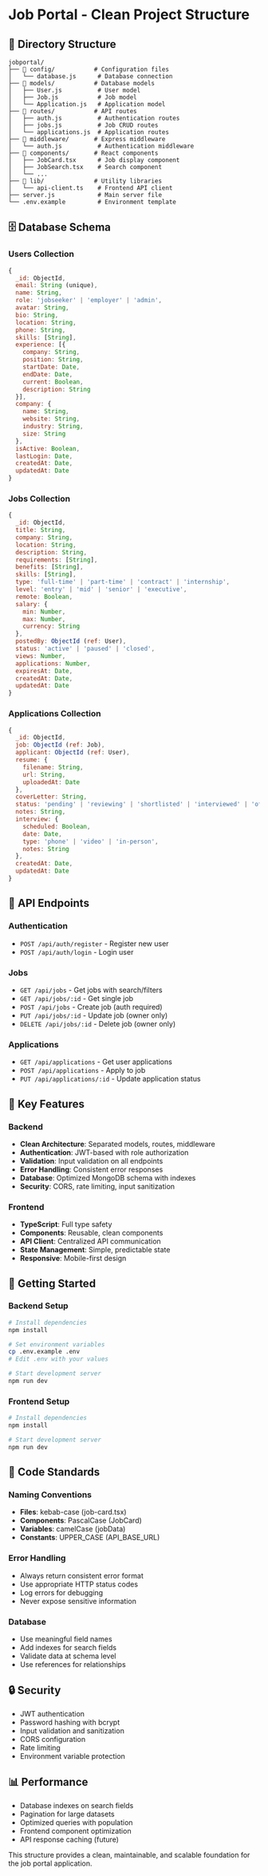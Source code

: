 # Job Portal - Clean Project Structure

## 📁 Directory Structure

```
jobportal/
├── 📁 config/           # Configuration files
│   └── database.js      # Database connection
├── 📁 models/           # Database models
│   ├── User.js          # User model
│   ├── Job.js           # Job model
│   └── Application.js   # Application model
├── 📁 routes/           # API routes
│   ├── auth.js          # Authentication routes
│   ├── jobs.js          # Job CRUD routes
│   └── applications.js  # Application routes
├── 📁 middleware/       # Express middleware
│   └── auth.js          # Authentication middleware
├── 📁 components/       # React components
│   ├── JobCard.tsx      # Job display component
│   ├── JobSearch.tsx    # Search component
│   └── ...
├── 📁 lib/              # Utility libraries
│   └── api-client.ts    # Frontend API client
├── server.js            # Main server file
└── .env.example         # Environment template
```

## 🗄️ Database Schema

### Users Collection
```javascript
{
  _id: ObjectId,
  email: String (unique),
  name: String,
  role: 'jobseeker' | 'employer' | 'admin',
  avatar: String,
  bio: String,
  location: String,
  phone: String,
  skills: [String],
  experience: [{
    company: String,
    position: String,
    startDate: Date,
    endDate: Date,
    current: Boolean,
    description: String
  }],
  company: {
    name: String,
    website: String,
    industry: String,
    size: String
  },
  isActive: Boolean,
  lastLogin: Date,
  createdAt: Date,
  updatedAt: Date
}
```

### Jobs Collection
```javascript
{
  _id: ObjectId,
  title: String,
  company: String,
  location: String,
  description: String,
  requirements: [String],
  benefits: [String],
  skills: [String],
  type: 'full-time' | 'part-time' | 'contract' | 'internship',
  level: 'entry' | 'mid' | 'senior' | 'executive',
  remote: Boolean,
  salary: {
    min: Number,
    max: Number,
    currency: String
  },
  postedBy: ObjectId (ref: User),
  status: 'active' | 'paused' | 'closed',
  views: Number,
  applications: Number,
  expiresAt: Date,
  createdAt: Date,
  updatedAt: Date
}
```

### Applications Collection
```javascript
{
  _id: ObjectId,
  job: ObjectId (ref: Job),
  applicant: ObjectId (ref: User),
  resume: {
    filename: String,
    url: String,
    uploadedAt: Date
  },
  coverLetter: String,
  status: 'pending' | 'reviewing' | 'shortlisted' | 'interviewed' | 'offered' | 'rejected' | 'withdrawn',
  notes: String,
  interview: {
    scheduled: Boolean,
    date: Date,
    type: 'phone' | 'video' | 'in-person',
    notes: String
  },
  createdAt: Date,
  updatedAt: Date
}
```

## 🔌 API Endpoints

### Authentication
- `POST /api/auth/register` - Register new user
- `POST /api/auth/login` - Login user

### Jobs
- `GET /api/jobs` - Get jobs with search/filters
- `GET /api/jobs/:id` - Get single job
- `POST /api/jobs` - Create job (auth required)
- `PUT /api/jobs/:id` - Update job (owner only)
- `DELETE /api/jobs/:id` - Delete job (owner only)

### Applications
- `GET /api/applications` - Get user applications
- `POST /api/applications` - Apply to job
- `PUT /api/applications/:id` - Update application status

## 🔧 Key Features

### Backend
- **Clean Architecture**: Separated models, routes, middleware
- **Authentication**: JWT-based with role authorization
- **Validation**: Input validation on all endpoints
- **Error Handling**: Consistent error responses
- **Database**: Optimized MongoDB schema with indexes
- **Security**: CORS, rate limiting, input sanitization

### Frontend
- **TypeScript**: Full type safety
- **Components**: Reusable, clean components
- **API Client**: Centralized API communication
- **State Management**: Simple, predictable state
- **Responsive**: Mobile-first design

## 🚀 Getting Started

### Backend Setup
```bash
# Install dependencies
npm install

# Set environment variables
cp .env.example .env
# Edit .env with your values

# Start development server
npm run dev
```

### Frontend Setup
```bash
# Install dependencies
npm install

# Start development server
npm run dev
```

## 📝 Code Standards

### Naming Conventions
- **Files**: kebab-case (job-card.tsx)
- **Components**: PascalCase (JobCard)
- **Variables**: camelCase (jobData)
- **Constants**: UPPER_CASE (API_BASE_URL)

### Error Handling
- Always return consistent error format
- Use appropriate HTTP status codes
- Log errors for debugging
- Never expose sensitive information

### Database
- Use meaningful field names
- Add indexes for search fields
- Validate data at schema level
- Use references for relationships

## 🔒 Security

- JWT authentication
- Password hashing with bcrypt
- Input validation and sanitization
- CORS configuration
- Rate limiting
- Environment variable protection

## 📊 Performance

- Database indexes on search fields
- Pagination for large datasets
- Optimized queries with population
- Frontend component optimization
- API response caching (future)

This structure provides a clean, maintainable, and scalable foundation for the job portal application.